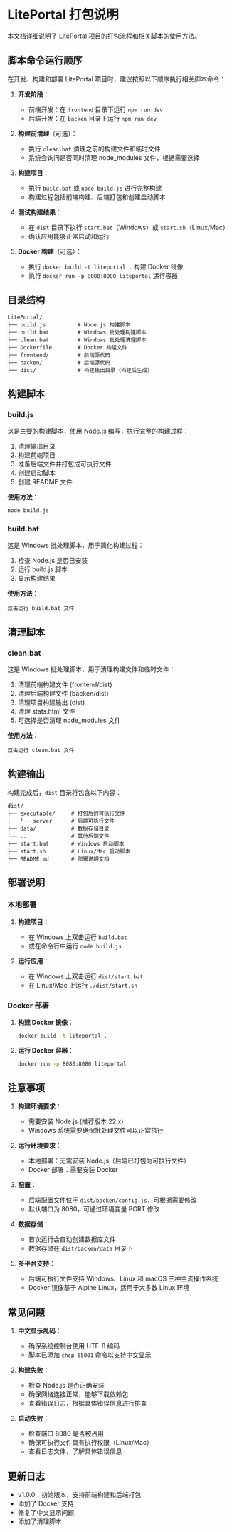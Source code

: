 # LitePortal 打包说明

本文档详细说明了 LitePortal 项目的打包流程和相关脚本的使用方法。

## 脚本命令运行顺序

在开发、构建和部署 LitePortal 项目时，建议按照以下顺序执行相关脚本命令：

1. **开发阶段**：
   - 前端开发：在 `frontend` 目录下运行 `npm run dev`
   - 后端开发：在 `backen` 目录下运行 `npm run dev`

2. **构建前清理**（可选）：
   - 执行 `clean.bat` 清理之前的构建文件和临时文件
   - 系统会询问是否同时清理 node_modules 文件，根据需要选择

3. **构建项目**：
   - 执行 `build.bat` 或 `node build.js` 进行完整构建
   - 构建过程包括前端构建、后端打包和创建启动脚本

4. **测试构建结果**：
   - 在 `dist` 目录下执行 `start.bat`（Windows）或 `start.sh`（Linux/Mac）
   - 确认应用能够正常启动和运行

5. **Docker 构建**（可选）：
   - 执行 `docker build -t liteportal .` 构建 Docker 镜像
   - 执行 `docker run -p 8080:8080 liteportal` 运行容器

## 目录结构

```
LitePortal/
├── build.js          # Node.js 构建脚本
├── build.bat         # Windows 批处理构建脚本
├── clean.bat         # Windows 批处理清理脚本
├── Dockerfile        # Docker 构建文件
├── frontend/         # 前端源代码
├── backen/           # 后端源代码
└── dist/             # 构建输出目录（构建后生成）
```

## 构建脚本

### build.js

这是主要的构建脚本，使用 Node.js 编写，执行完整的构建过程：

1. 清理输出目录
2. 构建前端项目
3. 准备后端文件并打包成可执行文件
4. 创建启动脚本
5. 创建 README 文件

**使用方法**：
```bash
node build.js
```

### build.bat

这是 Windows 批处理脚本，用于简化构建过程：

1. 检查 Node.js 是否已安装
2. 运行 build.js 脚本
3. 显示构建结果

**使用方法**：
```
双击运行 build.bat 文件
```

## 清理脚本

### clean.bat

这是 Windows 批处理脚本，用于清理构建文件和临时文件：

1. 清理前端构建文件 (frontend/dist)
2. 清理后端构建文件 (backen/dist)
3. 清理项目构建输出 (dist)
4. 清理 stats.html 文件
5. 可选择是否清理 node_modules 文件

**使用方法**：
```
双击运行 clean.bat 文件
```

## 构建输出

构建完成后，`dist` 目录将包含以下内容：

```
dist/
├── executable/    	# 打包后的可执行文件
│   └── server     	# 后端可执行文件
├── data/          	# 数据存储目录
└── ...            	# 其他后端文件
├── start.bat       # Windows 启动脚本
├── start.sh        # Linux/Mac 启动脚本
└── README.md       # 部署说明文档
```

## 部署说明

### 本地部署

1. **构建项目**：
   - 在 Windows 上双击运行 `build.bat`
   - 或在命令行中运行 `node build.js`

2. **运行应用**：
   - 在 Windows 上双击运行 `dist/start.bat`
   - 在 Linux/Mac 上运行 `./dist/start.sh`

### Docker 部署

1. **构建 Docker 镜像**：
   ```bash
   docker build -t liteportal .
   ```

2. **运行 Docker 容器**：
   ```bash
   docker run -p 8080:8080 liteportal
   ```

## 注意事项

1. **构建环境要求**：
   - 需要安装 Node.js (推荐版本 22.x)
   - Windows 系统需要确保批处理文件可以正常执行

2. **运行环境要求**：
   - 本地部署：无需安装 Node.js（后端已打包为可执行文件）
   - Docker 部署：需要安装 Docker

3. **配置**：
   - 后端配置文件位于 `dist/backen/config.js`，可根据需要修改
   - 默认端口为 8080，可通过环境变量 PORT 修改

4. **数据存储**：
   - 首次运行会自动创建数据库文件
   - 数据存储在 `dist/backen/data` 目录下

5. **多平台支持**：
   - 后端可执行文件支持 Windows、Linux 和 macOS 三种主流操作系统
   - Docker 镜像基于 Alpine Linux，适用于大多数 Linux 环境

## 常见问题

1. **中文显示乱码**：
   - 确保系统控制台使用 UTF-8 编码
   - 脚本已添加 `chcp 65001` 命令以支持中文显示

2. **构建失败**：
   - 检查 Node.js 是否正确安装
   - 确保网络连接正常，能够下载依赖包
   - 查看错误日志，根据具体错误信息进行排查

3. **启动失败**：
   - 检查端口 8080 是否被占用
   - 确保可执行文件具有执行权限（Linux/Mac）
   - 查看日志文件，了解具体错误信息

## 更新日志

- v1.0.0：初始版本，支持前端构建和后端打包
- 添加了 Docker 支持
- 修复了中文显示问题
- 添加了清理脚本
